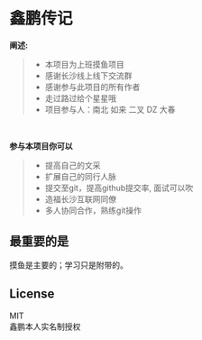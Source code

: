 # 鑫鹏传记

**阐述:**

> - 本项目为上班摸鱼项目
> - 感谢长沙线上线下交流群
> - 感谢参与此项目的所有作者
> - 走过路过给个星星哦
> - 项目参与人：南北 如来 二叉 DZ 大春

</br>

**参与本项目你可以**

> - 提高自己的文采
> - 扩展自己的同行人脉
> - 提交至git，提高github提交率, 面试可以吹
> - 造福长沙互联网同僚
> - 多人协同合作，熟练git操作

## 最重要的是
摸鱼是主要的；学习只是附带的。

## License
MIT </br>
鑫鹏本人实名制授权
